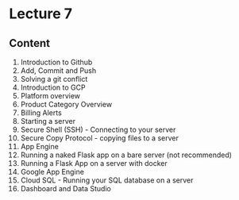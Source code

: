 # Lecture 7

## Content
1. Introduction to Github
  1. Add, Commit and Push
  1. Solving a git conflict
1. Introduction to GCP
  1. Platform overview
  1. Product Category Overview
  1. Billing Alerts
1. Starting a server
  1. Secure Shell (SSH) - Connecting to your server
  1. Secure Copy Protocol - copying files to a server
  1. App Engine
  1. Running a naked Flask app on a bare server (not recommended)
  1. Running a Flask App on a server with docker
1. Google App Engine
1. Cloud SQL - Running your SQL database on a server
1. Dashboard and Data Studio
